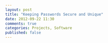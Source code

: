 ```yaml
---
layout: post
title: "Keeping Passwords Secure and Unique"
date: 2012-09-22 11:30
comments: true
categories: Projects, Software
published: false
---
```

